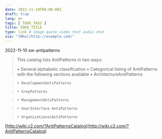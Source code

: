 ```yaml
---
date: 2022-11-10T00:00:00Z
draft: true
lang: en
tags: [ TODO_TAGS ]
title: TODO_TITLE
type: link # image quote video text audio chat
via: "[Who](http://example.com)"
---
```



2022-11-10 sw-antipatterns


> This catalog lists AntiPatterns in two ways:
>
> • General alphabetic classification
> • Categorical listing of AntiPatterns with the following sections available
>     • ArchitectureAntiPatterns

>     • DevelopmentAntiPatterns

>     • GreyPatterns

>     • ManagementAntiPatterns

>     • UserInterface AntiPatterns

>     • OrganizationalAntiPatterns

[http://wiki.c2.com/?AntiPatternsCatalog](http://wiki.c2.com/?AntiPatternsCatalog)

